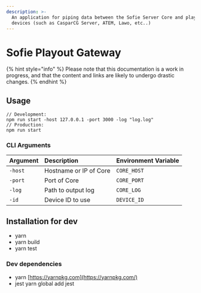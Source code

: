 ```yaml
---
description: >-
  An application for piping data between the Sofie Server Core and play-out
  devices (such as CasparCG Server, ATEM, Lawo, etc..)
---
```


# Sofie Playout Gateway

{% hint style="info" %}
Please note that this documentation is a work in progress, and that the content and links are likely to undergo drastic changes.
{% endhint %}

## Usage

```text
// Development:
npm run start -host 127.0.0.1 -port 3000 -log "log.log"
// Production:
npm run start
```

### CLI Arguments

| Argument | Description | Environment Variable |
| :--- | :--- | :--- |
| `-host` | Hostname or IP of Core | `CORE_HOST` |
| `-port` | Port of Core | `CORE_PORT` |
| `-log` | Path to output log | `CORE_LOG` |
| `-id` | Device ID to use | `DEVICE_ID` |

## Installation for dev

* yarn
* yarn build
* yarn test

### Dev dependencies

* yarn [https://yarnpkg.com](https://yarnpkg.com/)
* jest yarn global add jest

